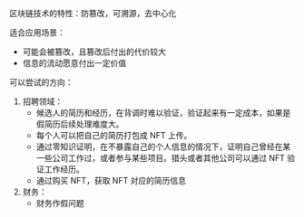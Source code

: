 
区块链技术的特性：防篡改，可溯源，去中心化

适合应用场景：
 - 可能会被篡改，且篡改后付出的代价较大
 - 信息的流动愿意付出一定价值

可以尝试的方向：
1. 招聘领域：
    - 候选人的简历和经历，在背调时难以验证，验证起来有一定成本，如果是假简历后续处理难度大。
    - 每个人可以把自己的简历打包成 NFT 上传。
    - 通过零知识证明，在不暴露自己的个人信息的情况下，证明自己曾经在某一些公司工作过，或者参与某些项目。猎头或者其他公司可以通过 NFT 验证工作经历。
    - 通过购买 NFT，获取 NFT 对应的简历信息
2. 财务：
    - 财务作假问题
